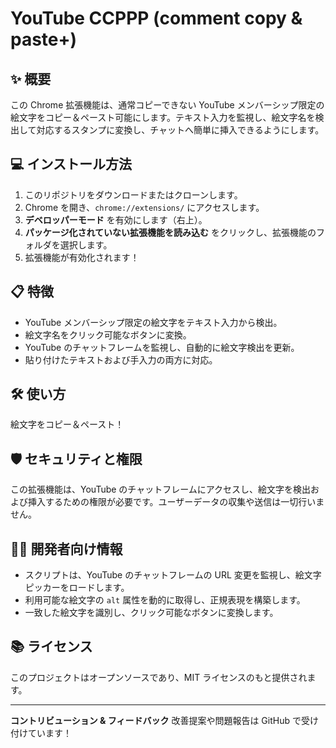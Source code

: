 # YouTube CCPPP (comment copy & paste+)

## ✨ 概要

この Chrome 拡張機能は、通常コピーできない YouTube メンバーシップ限定の絵文字をコピー＆ペースト可能にします。テキスト入力を監視し、絵文字名を検出して対応するスタンプに変換し、チャットへ簡単に挿入できるようにします。

## 💻 インストール方法

1. このリポジトリをダウンロードまたはクローンします。
2. Chrome を開き、`chrome://extensions/` にアクセスします。
3. **デベロッパーモード** を有効にします（右上）。
4. **パッケージ化されていない拡張機能を読み込む** をクリックし、拡張機能のフォルダを選択します。
5. 拡張機能が有効化されます！

## 📋 特徴

- YouTube メンバーシップ限定の絵文字をテキスト入力から検出。
- 絵文字名をクリック可能なボタンに変換。
- YouTube のチャットフレームを監視し、自動的に絵文字検出を更新。
- 貼り付けたテキストおよび手入力の両方に対応。

## 🛠 使い方

絵文字をコピー＆ペースト！

## 🛡 セキュリティと権限

この拡張機能は、YouTube のチャットフレームにアクセスし、絵文字を検出および挿入するための権限が必要です。ユーザーデータの収集や送信は一切行いません。

## 👨‍💻 開発者向け情報

- スクリプトは、YouTube のチャットフレームの URL 変更を監視し、絵文字ピッカーをロードします。
- 利用可能な絵文字の `alt` 属性を動的に取得し、正規表現を構築します。
- 一致した絵文字を識別し、クリック可能なボタンに変換します。

## 📚 ライセンス

このプロジェクトはオープンソースであり、MIT ライセンスのもと提供されます。

---

**コントリビューション & フィードバック**
改善提案や問題報告は GitHub で受け付けています！

